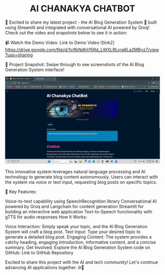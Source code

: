 <h1 align="center">AI CHANAKYA CHATBOT</h1>
🚀 Excited to share my latest project - the AI Blog Generation System 🤖 built using Streamlit and integrated with conversational AI powered by Groq! Check out the video and snapshots below to see it in action:

📹 Watch the Demo Video: Link to Demo Video
![link2] https://drive.google.com/file/d/1cIfbNdhIj15Rd_LWXLRLvra6La2MByz7/view?usp=sharing

📸 Project Snapshot: Swipe through to see screenshots of the AI Blog Generation System interface!

<div align="center"> <img src="https://github.com/MANAS8991/ai_chanakya_cahatbot.github.io/blob/main/Screenshot%20(125).png"> </div>

This innovative system leverages natural language processing and AI technology to generate blog content autonomously. Users can interact with the system via voice or text input, requesting blog posts on specific topics.

🌟 Key Features:

Voice-to-text capability using SpeechRecognition library
Conversational AI powered by Groq and Langchain for content generation
Streamlit for building an interactive web application
Text-to-Speech functionality with gTTS for audio responses
How It Works:

Voice Interaction: Simply speak your topic, and the AI Blog Generation System will craft a blog post.
Text Input: Type your desired topic to generate a detailed blog post.
Engaging Content: The system provides a catchy heading, engaging introduction, informative content, and a concise summary.
Get Involved:
Explore the AI Blog Generation System code on GitHub: Link to GitHub Repository

Excited to share this project with the AI and tech community! Let's continue advancing AI applications together. 🌐🤖

